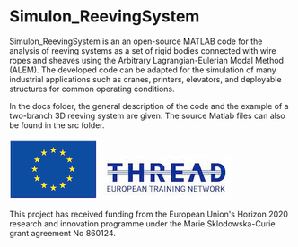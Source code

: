 # Simulon_ReevingSystem

Simulon_ReevingSystem is an an open-source MATLAB code for the analysis of reeving systems as a set of rigid bodies connected with wire ropes and sheaves using the Arbitrary Lagrangian-Eulerian Modal Method (ALEM). The developed code can be adapted for the simulation of many industrial applications such as cranes, printers, elevators, and deployable structures for common operating conditions. 

In the docs folder, the general description of the code and the example of a two-branch 3D reeving system are given. The source Matlab files can also be found in the src folder.

![This is an image](https://github.com/THREAD-2-3/.github/blob/main/profile/flag_yellow.png)
![This is an image](https://github.com/THREAD-2-3/.github/blob/main/profile/thread-logo.jpg) 

This project has received funding from the European Union's Horizon 2020 research and innovation programme under the Marie Sklodowska-Curie grant agreement No 860124. 
